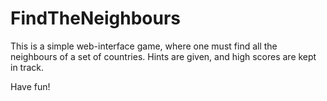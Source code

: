 # FindTheNeighbours

This is a simple web-interface game, where one must find all the neighbours of a set of countries. Hints are given, and high scores are kept in track.

Have fun!
